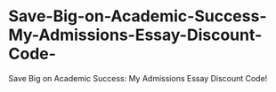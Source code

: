 # Save-Big-on-Academic-Success-My-Admissions-Essay-Discount-Code-
Save Big on Academic Success: My Admissions Essay Discount Code!
